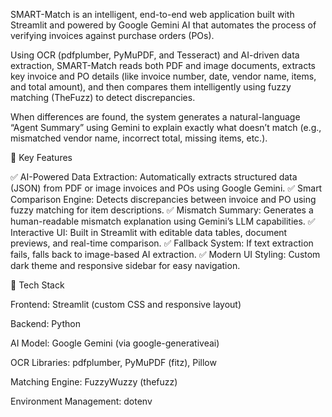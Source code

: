 SMART-Match is an intelligent, end-to-end web application built with Streamlit and powered by Google Gemini AI that automates the process of verifying invoices against purchase orders (POs).

Using OCR (pdfplumber, PyMuPDF, and Tesseract) and AI-driven data extraction, SMART-Match reads both PDF and image documents, extracts key invoice and PO details (like invoice number, date, vendor name, items, and total amount), and then compares them intelligently using fuzzy matching (TheFuzz) to detect discrepancies.

When differences are found, the system generates a natural-language “Agent Summary” using Gemini to explain exactly what doesn’t match (e.g., mismatched vendor name, incorrect total, missing items, etc.).

🚀 Key Features

✅ AI-Powered Data Extraction: Automatically extracts structured data (JSON) from PDF or image invoices and POs using Google Gemini.
✅ Smart Comparison Engine: Detects discrepancies between invoice and PO using fuzzy matching for item descriptions.
✅ Mismatch Summary: Generates a human-readable mismatch explanation using Gemini’s LLM capabilities.
✅ Interactive UI: Built in Streamlit with editable data tables, document previews, and real-time comparison.
✅ Fallback System: If text extraction fails, falls back to image-based AI extraction.
✅ Modern UI Styling: Custom dark theme and responsive sidebar for easy navigation.

🧩 Tech Stack

Frontend: Streamlit (custom CSS and responsive layout)

Backend: Python

AI Model: Google Gemini (via google-generativeai)

OCR Libraries: pdfplumber, PyMuPDF (fitz), Pillow

Matching Engine: FuzzyWuzzy (thefuzz)

Environment Management: dotenv
